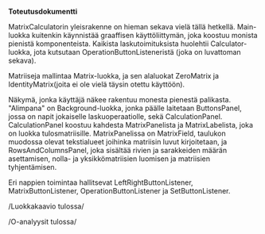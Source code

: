 **Toteutusdokumentti**

MatrixCalculatorin yleisrakenne on hieman sekava vielä tällä hetkellä. 
Main-luokka kuitenkin käynnistää graaffisen käyttöliittymän, joka koostuu monista pienistä komponenteista.
Kaikista laskutoimituksista huolehtii Calculator-luokka, jota kutsutaan OperationButtonListeneristä
(joka on luvattoman sekava).

Matriiseja mallintaa Matrix-luokka, ja sen alaluokat ZeroMatrix ja IdentityMatrix(joita ei ole vielä täysin otettu käyttöön).

Näkymä, jonka käyttäjä näkee rakentuu monesta pienestä palikasta. "Alimpana" on Background-luokka, jonka päälle laitetaan
ButtonsPanel, jossa on napit jokaiselle laskuoperaatiolle, sekä CalculationPanel.
CalculationPanel koostuu kahdesta MatrixPanelista ja MatrixLabelista, joka on luokka tulosmatriisille.
MatrixPanelissa on MatrixField, taulukon muodossa olevat tekstialueet joihinka matriisin luvut kirjoitetaan,
ja RowsAndColumnsPanel, joka sisältää rivien ja sarakkeiden määrän asettamisen, nolla- ja yksikkömatriisien luomisen ja matriisien tyhjentämisen.

Eri nappien toimintaa hallitsevat LeftRightButtonListener, MatrixButtonListener, OperationButtonListener ja SetButtonListener.

/Luokkakaavio tulossa/

/O-analyysit tulossa/

